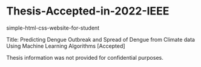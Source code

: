 # Thesis-Accepted-in-2022-IEEE
simple-html-css-website-for-student

Title: Predicting Dengue Outbreak and Spread of Dengue from Climate data Using Machine Learning Algorithms [Accepted]

Thesis information was not provided for confidential purposes.
